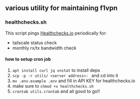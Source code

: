 ## various utility for maintaining f1vpn
### healthchecks.sh
This script pings [Healthchecks\.io](https://healthchecks.io/) periodically for:

- tailscale status check
- monthly rx/tx bandwidth check

#### how to setup cron job
1. `apt install curl jq vnstat` to install deps
2. `scp -p -r utils/ <server address>: ` and cd into it
3. `mv .env.example .env` and fill in API KEY for healthchecks.io
4. make sure to `chmod +x healthchecks.sh`
5. `crontab utils.crontab` and all good to go!!